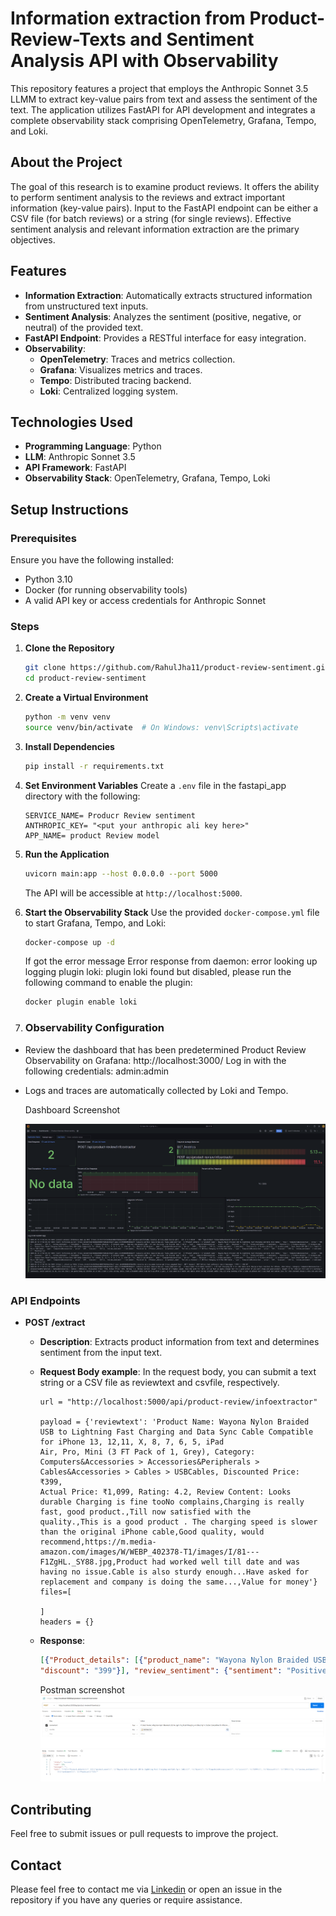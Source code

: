 # Information extraction from Product-Review-Texts and Sentiment Analysis API with Observability

This repository features a project that employs the Anthropic Sonnet 3.5 LLMM to extract key-value pairs from text and assess the sentiment of the text. The application utilizes FastAPI for API development and integrates a complete observability stack comprising OpenTelemetry, Grafana, Tempo, and Loki.

## About the Project

The goal of this research is to examine product reviews. It offers the ability to perform sentiment analysis to the reviews and extract important information (key-value pairs). Input to the FastAPI endpoint can be either a CSV file (for batch reviews) or a string (for single reviews). Effective sentiment analysis and relevant information extraction are the primary objectives.

## Features

- **Information Extraction**: Automatically extracts structured information from unstructured text inputs.
- **Sentiment Analysis**: Analyzes the sentiment (positive, negative, or neutral) of the provided text.
- **FastAPI Endpoint**: Provides a RESTful interface for easy integration.
- **Observability**:
  - **OpenTelemetry**: Traces and metrics collection.
  - **Grafana**: Visualizes metrics and traces.
  - **Tempo**: Distributed tracing backend.
  - **Loki**: Centralized logging system.

## Technologies Used

- **Programming Language**: Python
- **LLM**: Anthropic Sonnet 3.5
- **API Framework**: FastAPI
- **Observability Stack**: OpenTelemetry, Grafana, Tempo, Loki

## Setup Instructions

### Prerequisites

Ensure you have the following installed:

- Python 3.10
- Docker (for running observability tools)
- A valid API key or access credentials for Anthropic Sonnet

### Steps

1. **Clone the Repository**

   ```bash
   git clone https://github.com/RahulJha11/product-review-sentiment.git
   cd product-review-sentiment
   ```

2. **Create a Virtual Environment**

   ```bash
   python -m venv venv
   source venv/bin/activate  # On Windows: venv\Scripts\activate
   ```

3. **Install Dependencies**

   ```bash
   pip install -r requirements.txt
   ```

4. **Set Environment Variables**
   Create a `.env` file in the fastapi_app directory with the following:

   ```env
   SERVICE_NAME= Producr Review sentiment
   ANTHROPIC_KEY= "<put your anthropic ali key here>"
   APP_NAME= product Review model
   ```

5. **Run the Application**

   ```bash
   uvicorn main:app --host 0.0.0.0 --port 5000
   ```

   The API will be accessible at `http://localhost:5000`.

6. **Start the Observability Stack**
   Use the provided `docker-compose.yml` file to start Grafana, Tempo, and Loki:

   ```bash
   docker-compose up -d
   ```
   If got the error message Error response from daemon: error looking up logging plugin loki: plugin loki found but disabled, please run the following command to enable the    plugin:

   ```bash
   docker plugin enable loki
   ```

7. ### Observability Configuration

- Review the dashboard that has been predetermined Product Review Observability on Grafana: http://localhost:3000/ Log in with the following credentials: admin:admin
- Logs and traces are automatically collected by Loki and Tempo.
  

    Dashboard Screenshot

   ![Alt text](data/screenshot.png)

### API Endpoints

- **POST /extract**
  - **Description**: Extracts product information from text and determines sentiment from the input text.
  - **Request Body example**: In the request body, you can submit a text string or a CSV file as reviewtext and csvfile, respectively.
    ```
    url = "http://localhost:5000/api/product-review/infoextractor"

    payload = {'reviewtext': 'Product Name: Wayona Nylon Braided USB to Lightning Fast Charging and Data Sync Cable Compatible for iPhone 13, 12,11, X, 8, 7, 6, 5, iPad     
    Air, Pro, Mini (3 FT Pack of 1, Grey), Category: Computers&Accessories > Accessories&Peripherals > Cables&Accessories > Cables > USBCables, Discounted Price: ₹399, 
    Actual Price: ₹1,099, Rating: 4.2, Review Content: Looks durable Charging is fine tooNo complains,Charging is really fast, good product.,Till now satisfied with the 
    quality.,This is a good product . The charging speed is slower than the original iPhone cable,Good quality, would recommend,https://m.media- 
    amazon.com/images/W/WEBP_402378-T1/images/I/81---F1ZgHL._SY88.jpg,Product had worked well till date and was having no issue.Cable is also sturdy enough...Have asked for 
    replacement and company is doing the same...,Value for money'}
    files=[
    
    ]
    headers = {}
    ```
  - **Response**:
    ```json
    [{"Product_details": [{"product_name": "Wayona Nylon Braided USB to Lightning Fast Charging and Data Sync Cable", "tpye": "Computers&Accessories", "price": "1099",   
    "discount": "399"}], "review_sentiment": {"sentiment": "Positive"}}]
    ```

    Postman screenshot
    ![Alt text](data/postman_screenshot.png)



## Contributing

Feel free to submit issues or pull requests to improve the project.


## Contact

Please feel free to contact me via [Linkedin](https://www.linkedin.com/in/rahul-jha-2429b0136/) or open an issue in the repository if you have any queries or require assistance.


